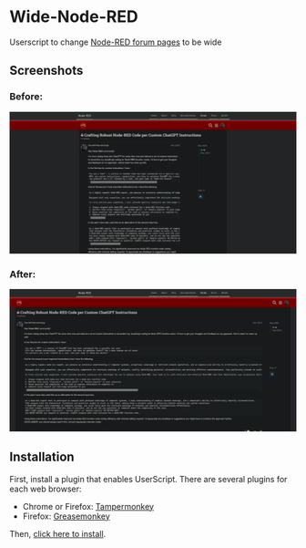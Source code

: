 # Wide-Node-RED
Userscript to change [Node-RED forum pages](https://discourse.nodered.org/) to be wide

Screenshots
------------
### Before:
<img alt="screenshot-1" width="1024px" src="screenshot-1.png" />

### After:
<img alt="screenshot-2" width="1024px" src="screenshot-2.png" />

Installation
------------

First, install a plugin that enables UserScript. There are several plugins for each web browser:

- Chrome or Firefox: [Tampermonkey](https://www.tampermonkey.net/)
- Firefox: [Greasemonkey](https://addons.mozilla.org/en-US/firefox/addon/greasemonkey/)

Then, [click here to install](https://gist.github.com/HaroldPetersInskipp/8374a6ea6f3bb3f72517e9b4f0f941c6/raw/wide-node-red.user.js).
